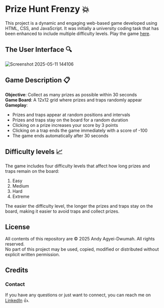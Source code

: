 # Prize Hunt Frenzy 💥

This project is a dynamic and engaging web-based game developed using HTML, CSS, and JavaScript.
It was initially a university coding task that has been enhanced to include multiple difficulty levels. Play the game [here](https://prize-hunt-frenzy.netlify.app/).

## The User Interface 🔍

![Screenshot 2025-05-11 144106](https://github.com/user-attachments/assets/e179c41d-6b48-489e-afdc-58b260d22ff3)

## Game Description 📋

**Objective**: Collect as many prizes as possible within 30 seconds <br>
**Game Board**: A 12x12 grid where prizes and traps randomly appear <br>
**Gameplay**:
* Prizes and traps appear at random positions and intervals
* Prizes and traps stay on the board for a random duration
* Clicking on a prize increases your score by 3 points
* Clicking on a trap ends the game immediately with a score of -100
* The game ends automatically after 30 seconds

## Difficulty levels 📈

The game includes four difficulty levels that affect how long prizes and traps remain on the board:

1. Easy
2. Medium
3. Hard
4. Extreme

The easier the difficulty level, the longer the prizes and traps stay on the board, making it easier to avoid
traps and collect prizes.

## License

All contents of this repository are © 2025 Andy Agyei-Dwumah. All rights reserved.  
No part of this project may be used, copied, modified or distributed without explicit written permission.

## Credits
### Contact

If you have any questions or just want to connect, you can reach me on
[LinkedIn](https://www.linkedin.com/in/andyagyeidwumah/) 👍.
